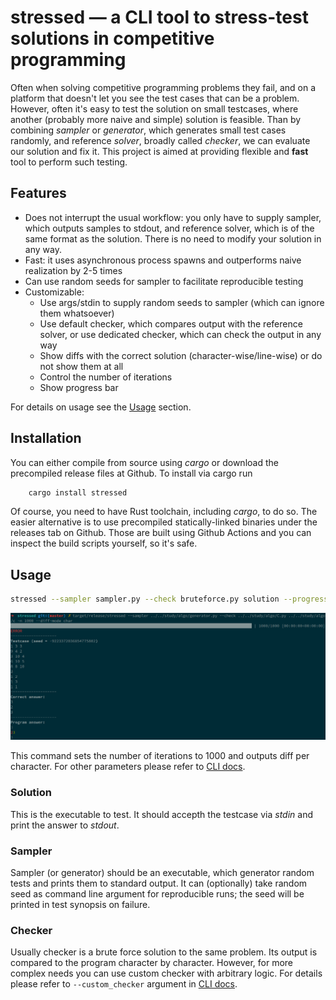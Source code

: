 # stressed &mdash; a CLI tool to stress-test solutions in competitive programming

Often when solving competitive programming problems they fail, and
on a platform that doesn't let you see the test cases that can be a problem.
However, often it's easy to test the solution on small testcases, where another
(probably more naive and simple) solution is feasible. Than by combining *sampler*
or *generator*, which generates small test cases randomly,
and reference *solver*, broadly called *checker*, we can evaluate our solution and
fix it.
This project is aimed at providing flexible and **fast** tool to perform such testing.

## Features
- Does not interrupt the usual workflow: you only have to supply sampler, which outputs samples to stdout, and reference solver,
    which is of the same format as the solution. There is no need to modify your solution in any way.
- Fast: it uses asynchronous process spawns and outperforms naive realization by 2-5 times
- Can use random seeds for sampler to facilitate reproducible testing
- Customizable:
    - Use args/stdin to supply random seeds to sampler (which can ignore them whatsoever)
    - Use default checker, which compares output with the reference solver, or use dedicated checker, which can
        check the output in any way
    - Show diffs with the correct solution (character-wise/line-wise) or do not show them at all
    - Control the number of iterations
    - Show progress bar

For details on usage see the [Usage](#usage) section.

## Installation
You can either compile from source using *cargo* or download the precompiled release files at Github.
To install via cargo run
```rust
    cargo install stressed
```
Of course, you need to have Rust toolchain, including *cargo*, to do so.
The easier alternative is to use precompiled statically-linked binaries under the releases tab on Github.
Those are built using Github Actions and you can inspect the build scripts yourself, so it's safe.

## Usage

```bash
stressed --sampler sampler.py --check bruteforce.py solution --progress -n 1000 --diff-mode char
```
![Usage](docs/usage.png)


This command sets the number of iterations to 1000 and outputs diff per character.
For other parameters please refer to [CLI docs](docs/CLI.md).

### Solution

This is the executable to test. It should accepth the testcase via *stdin* and
print the answer to *stdout*.

### Sampler
Sampler (or generator) should be an executable, which generator random tests and prints them to standard output.
It can (optionally) take random seed as command line argument for reproducible runs;
the seed will be printed in test synopsis on failure.

### Checker

Usually checker is a brute force solution to the same problem. Its output is compared to the program
character by character. However, for more complex needs you can use custom checker with arbitrary logic.
For details please refer to `--custom_checker` argument in [CLI docs](docs/CLI.md).
